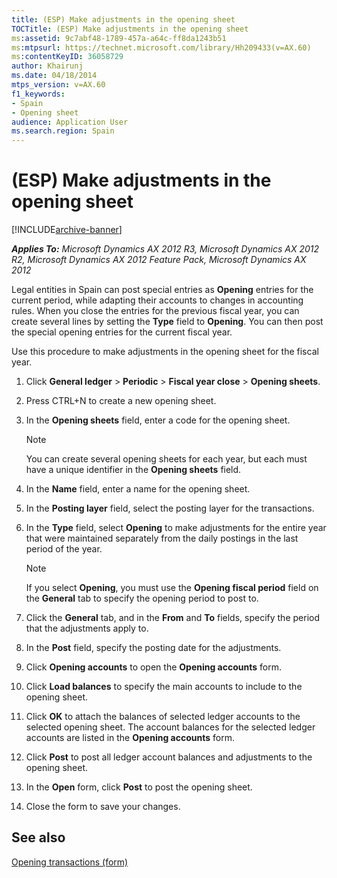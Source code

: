 ```yaml
---
title: (ESP) Make adjustments in the opening sheet
TOCTitle: (ESP) Make adjustments in the opening sheet
ms:assetid: 9c7abf48-1789-457a-a64c-ff8da1243b51
ms:mtpsurl: https://technet.microsoft.com/library/Hh209433(v=AX.60)
ms:contentKeyID: 36058729
author: Khairunj
ms.date: 04/18/2014
mtps_version: v=AX.60
f1_keywords:
- Spain
- Opening sheet
audience: Application User
ms.search.region: Spain
---
```


# (ESP) Make adjustments in the opening sheet 


[!INCLUDE[archive-banner](includes/archive-banner.md)]


_**Applies To:** Microsoft Dynamics AX 2012 R3, Microsoft Dynamics AX 2012 R2, Microsoft Dynamics AX 2012 Feature Pack, Microsoft Dynamics AX 2012_

Legal entities in Spain can post special entries as **Opening** entries for the current period, while adapting their accounts to changes in accounting rules. When you close the entries for the previous fiscal year, you can create several lines by setting the **Type** field to **Opening**. You can then post the special opening entries for the current fiscal year.

Use this procedure to make adjustments in the opening sheet for the fiscal year.

1.  Click **General ledger** \> **Periodic** \> **Fiscal year close** \> **Opening sheets**.

2.  Press CTRL+N to create a new opening sheet.

3.  In the **Opening sheets** field, enter a code for the opening sheet.
    

    > [!NOTE]
    > <P>You can create several opening sheets for each year, but each must have a unique identifier in the <STRONG>Opening sheets</STRONG> field.</P>



4.  In the **Name** field, enter a name for the opening sheet.

5.  In the **Posting layer** field, select the posting layer for the transactions.

6.  In the **Type** field, select **Opening** to make adjustments for the entire year that were maintained separately from the daily postings in the last period of the year.
    

    > [!NOTE]
    > <P>If you select <STRONG>Opening</STRONG>, you must use the <STRONG>Opening fiscal period</STRONG> field on the <STRONG>General</STRONG> tab to specify the opening period to post to.</P>



7.  Click the **General** tab, and in the **From** and **To** fields, specify the period that the adjustments apply to.

8.  In the **Post** field, specify the posting date for the adjustments.

9.  Click **Opening accounts** to open the **Opening accounts** form.

10. Click **Load balances** to specify the main accounts to include to the opening sheet.

11. Click **OK** to attach the balances of selected ledger accounts to the selected opening sheet. The account balances for the selected ledger accounts are listed in the **Opening accounts** form.

12. Click **Post** to post all ledger account balances and adjustments to the opening sheet.

13. In the **Open** form, click **Post** to post the opening sheet.

14. Close the form to save your changes.

## See also

[Opening transactions (form)](https://technet.microsoft.com/library/aa572506\(v=ax.60\))

  


